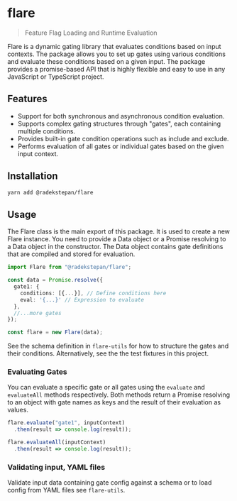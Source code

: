 # flare

> Feature Flag Loading and Runtime Evaluation

Flare is a dynamic gating library that evaluates conditions based on input contexts. The package allows you to set up gates using various conditions and evaluate these conditions based on a given input. The package provides a promise-based API that is highly flexible and easy to use in any JavaScript or TypeScript project.

## Features

- Support for both synchronous and asynchronous condition evaluation.
- Supports complex gating structures through "gates", each containing multiple conditions.
- Provides built-in gate condition operations such as include and exclude.
- Performs evaluation of all gates or individual gates based on the given input context.

## Installation

```bash
yarn add @radekstepan/flare
```

## Usage

The Flare class is the main export of this package. It is used to create a new Flare instance. You need to provide a Data object or a Promise resolving to a Data object in the constructor. The Data object contains gate definitions that are compiled and stored for evaluation.

```ts
import Flare from "@radekstepan/flare";

const data = Promise.resolve({
  gate1: {
    conditions: [{...}], // Define conditions here
    eval: '{...}' // Expression to evaluate
  },
  //...more gates
});

const flare = new Flare(data);
```

See the schema definition in `flare-utils` for how to structure the gates and their conditions. Alternatively, see the the test fixtures in this project.

### Evaluating Gates

You can evaluate a specific gate or all gates using the `evaluate` and `evaluateAll` methods respectively. Both methods return a Promise resolving to an object with gate names as keys and the result of their evaluation as values.

```js
flare.evaluate("gate1", inputContext)
  .then(result => console.log(result));

flare.evaluateAll(inputContext)
  .then(result => console.log(result));
```

### Validating input, YAML files

Validate input data containing gate config against a schema or to load config from YAML files see `flare-utils`.
